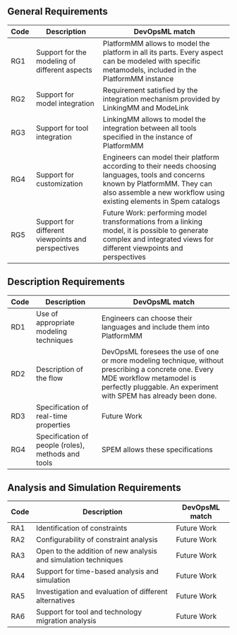 ## General Requirements 

|Code|Description|DevOpsML match|
|----|-----------|--------------|
|RG1|Support for the modeling of different aspects|PlatformMM allows to model the platform in all its parts. Every aspect can be modeled with specific metamodels, included in the PlatformMM instance |
|RG2|Support for model integration|Requirement satisfied by the integration mechanism provided by LinkingMM and ModeLink|
|RG3|Support for tool integration|LinkingMM allows to model the integration between all tools specified in the instance of PlatformMM|
|RG4|Support for customization|Engineers can model their platform according to their needs choosing languages, tools and concerns known by PlatformMM. They can also assemble a new workflow using existing elements in Spem catalogs|
|RG5|Support for different viewpoints and perspectives|Future Work: performing model transformations from a linking model, it is possible to generate complex and integrated views for different viewpoints and perspectives|

## Description Requirements 

|Code|Description|DevOpsML match|
|----|-----------|--------------|
|RD1|Use of appropriate modeling techniques|Engineers can choose their languages and include them into PlatformMM |
|RD2|Description of the flow|DevOpsML foresees the use of one or more modeling technique, without prescribing a concrete one. Every  MDE workflow metamodel is perfectly pluggable. An experiment with SPEM has already been done.|
|RD3|Specification of real-time properties|Future Work|
|RG4|Specification of people (roles), methods and tools|SPEM allows these specifications|


## Analysis and Simulation Requirements 

|Code|Description|DevOpsML match|
|----|-----------|--------------|
|RA1|Identification of constraints|Future Work|
|RA2|Configurability of constraint analysis|Future Work|
|RA3|Open to the addition of new analysis and simulation techniques|Future Work|
|RA4|Support for time-based analysis and simulation|Future Work|
|RA5|Investigation and evaluation of different alternatives|Future Work|
|RA6|Support for tool and technology migration analysis|Future Work|